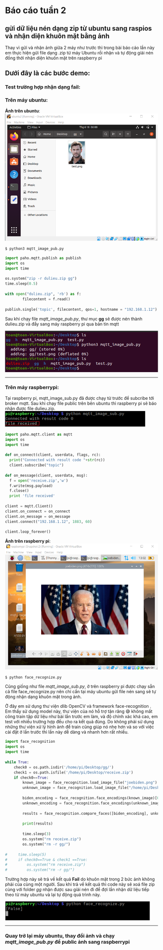 # Báo cáo tuần 2
## gửi dữ liệu nén dạng zip từ ubuntu sang raspios và nhận diện khuôn mặt bằng ảnh

Thay vì gửi và nhận ảnh giữa 2 máy như trước thì trong bài báo cáo lần này em thực hiện gửi file dạng .zip từ máy Ubuntu rồi nhận và tự động giải nén đồng thời nhận diện khuôn mặt trên raspberry pi <br />

## Dưới đây là các bước demo:
### Test trường hợp nhận dạng fail:

### Trên máy ubuntu:

**Ảnh trên ubuntu**: <br />
![](https://raw.githubusercontent.com/toanduc0671/NhanDangAnh/main/image/week2/Chris_on_ubuntu.png)

```bash
$ python3 mqtt_image_pub.py
```

```python
import paho.mqtt.publish as publish
import os
import time

os.system("zip -r dulieu.zip gg")
time.sleep(0.5)

with open("dulieu.zip", 'rb') as f:
        filecontent = f.read()

publish.single('topic', filecontent, qos=1, hostname = "192.168.1.12")
```

Sau khi chạy file *mqtt_image_pub.py*, thư mục **gg** sẽ được nén thành dulieu.zip và đẩy sang máy raspberry pi qua bản tin mqtt 

![](https://raw.githubusercontent.com/toanduc0671/NhanDangAnh/main/image/week2/run_pub.png)

---------------------------------------------------------
### Trên máy raspberrypi:

Tại raspberry pi, mqtt_image_sub.py đã được chạy từ trước để subcribe tới broker mqtt. Sau khi chạy file public trên bên ubuntu thì raspberry pi sẽ báo nhận được file dulieu.zip. <br />
![](https://raw.githubusercontent.com/toanduc0671/NhanDangAnh/main/image/week2/run_sub.png) <br />

```python
import paho.mqtt.client as mqtt
import os
import time

def on_connect(client, userdata, flags, rc):
  print("Connected with result code "+str(rc))
  client.subscribe("topic")

def on_message(client, userdata, msg):
  f = open('receive.zip','w')
  f.write(msg.payload)
  f.close()
  print 'file received'

client = mqtt.Client()
client.on_connect = on_connect
client.on_message = on_message
client.connect("192.168.1.12", 1883, 60)

client.loop_forever()
```

**Ảnh trên raspberry pi**: <br />
![](https://raw.githubusercontent.com/toanduc0671/NhanDangAnh/main/image/week2/Biden_on_pi.png)
```bash
$ python face_recognize.py
```
Cũng giống như file *mqtt_image_sub.py*, ở trên raspberry pi được chạy sẵn cả file face_recognize.py nên chỉ cần tại máy ubuntu gửi file nén sang sẽ tự động nhận dạng khuôn mặt trong ảnh. <br />

Ở đây em sử dụng thư viện dlib OpenCV và framework face-recognition [](https://pypi.org/project/face-recognition/). <br />
Em thấy sử dụng model này, thư viện của nó hỗ trợ tận răng 😅 không mất công train tập dữ liệu như bài lần trước em làm, và độ chính xác khá cao, em test với nhiều trường hợp đều cho ra kết quả đúng. Do không phải sử dụng những thư viện xử lý hình ảnh để train cũng giúp nó nhẹ hơn và so với việc cài đặt ở lần trước thì lần này dễ dàng và nhanh hơn rất nhiều. <br />


```python
import face_recognition
import os
import time

while True:
    check0 = os.path.isdir('/home/pi/Desktop/gg/')
    check1 = os.path.isfile('/home/pi/Desktop/receive.zip')
    if check0==True:
        known_image = face_recognition.load_image_file("joebiden.png")
        unknown_image = face_recognition.load_image_file("/home/pi/Desktop/gg/chris.png")

        biden_encoding = face_recognition.face_encodings(known_image)[0]
        unknown_encoding = face_recognition.face_encodings(unknown_image)[0]

        results = face_recognition.compare_faces([biden_encoding], unknown_encoding)

        print(results)

        time.sleep(3)
        os.system("rm receive.zip")
        os.system("rm -r gg/")

#     time.sleep(5)
#     if check0==True & check1 ==True:
#         os.system("rm receive.zip")
#         os.system("rm -r gg/")
```

Trường hợp này sẽ trả về kết quả **Fail** do khuôn mặt trong 2 bức ảnh không phải của cùng một người. Sau khi trả về kết quả thì code này sẽ xoá file zip cùng với folder *gg* nhận được sau giải nén đi để đợi lần nhận dữ liệu tiếp theo từ máy ubuntu và lại tự động quá trình này. <br />

![](https://raw.githubusercontent.com/toanduc0671/NhanDangAnh/main/image/week2/face_recognition.png)

---------------------------------------------------------------

### Quay trở lại máy ubuntu, thay đổi ảnh và chạy *mqtt_image_pub.py* để public ảnh sang raspberrypi





